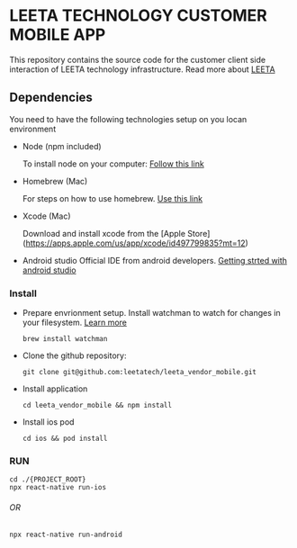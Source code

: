# LEETA TECHNOLOGY CUSTOMER MOBILE APP

This repository contains the source code for the customer client side interaction of LEETA technology infrastructure. Read more about [LEETA](https://getleeta.com)


## Dependencies
You need to have the following technologies setup on you locan environment

 - Node (npm included)
    
    To install node on your computer: [Follow this link](https://nodejs.org/en/download)

- Homebrew (Mac)

    For steps on how to use homebrew. [Use this link](https://brew.sh/)

- Xcode (Mac)

    Download and install xcode from the [Apple Store] (https://apps.apple.com/us/app/xcode/id497799835?mt=12)
    
- Android studio
    Official IDE from android developers. [Getting strted with android studio](https://developer.android.com/studio)

### Install     
- Prepare envrionment setup. Install watchman to watch for changes in your filesystem. [Learn more](https://reactnative.dev/docs/environment-setup?guide=native )
    ```
    brew install watchman
    ```

- Clone the github repository:
    ```
    git clone git@github.com:leetatech/leeta_vendor_mobile.git
    ```

- Install application
    ```
    cd leeta_vendor_mobile && npm install 
    ```

- Install ios pod 
    ```
    cd ios && pod install 
    ```


### RUN

    cd ./{PROJECT_ROOT} 
    npx react-native run-ios 
    

   ###### OR 

    npx react-native run-android